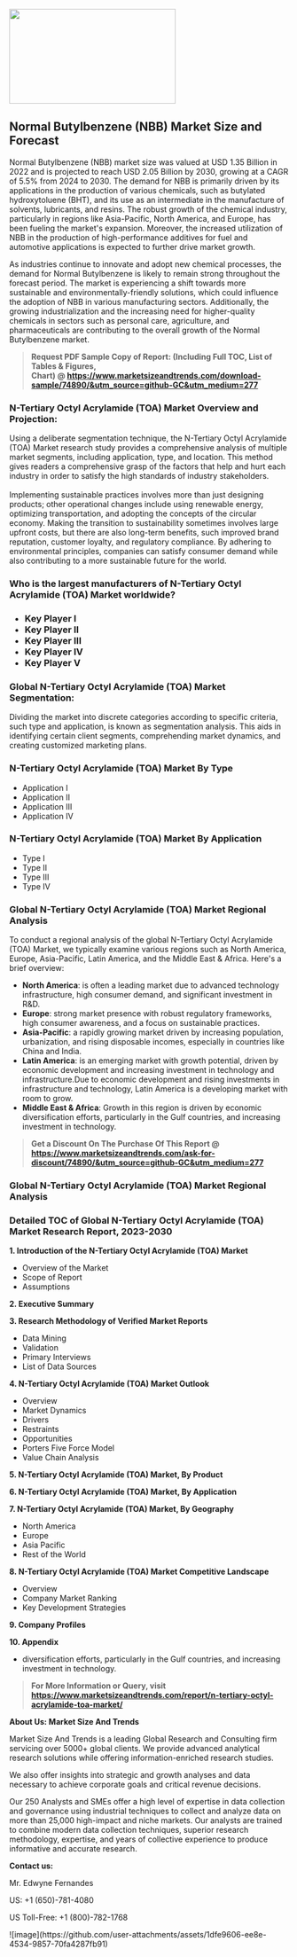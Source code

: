 <p><img class="alignnone size-medium wp-image-20088" src="https://ffe5etoiles.com/wp-content/uploads/2024/12/MST1-300x171.png" alt="" width="300" height="171" /></p><h2>Normal Butylbenzene (NBB) Market Size and Forecast</h2><p>Normal Butylbenzene (NBB) market size was valued at USD 1.35 Billion in 2022 and is projected to reach USD 2.05 Billion by 2030, growing at a CAGR of 5.5% from 2024 to 2030. The demand for NBB is primarily driven by its applications in the production of various chemicals, such as butylated hydroxytoluene (BHT), and its use as an intermediate in the manufacture of solvents, lubricants, and resins. The robust growth of the chemical industry, particularly in regions like Asia-Pacific, North America, and Europe, has been fueling the market's expansion. Moreover, the increased utilization of NBB in the production of high-performance additives for fuel and automotive applications is expected to further drive market growth.</p><p>As industries continue to innovate and adopt new chemical processes, the demand for Normal Butylbenzene is likely to remain strong throughout the forecast period. The market is experiencing a shift towards more sustainable and environmentally-friendly solutions, which could influence the adoption of NBB in various manufacturing sectors. Additionally, the growing industrialization and the increasing need for higher-quality chemicals in sectors such as personal care, agriculture, and pharmaceuticals are contributing to the overall growth of the Normal Butylbenzene market.</p></p><blockquote id="" class=""><strong>Request PDF Sample Copy of Report: (Including Full TOC, List of Tables &amp; Figures, Chart)&nbsp;@&nbsp;<strong><a href="https://www.marketsizeandtrends.com/download-sample/74890/&utm_source=github-GC&utm_medium=277" target="_blank">https://www.marketsizeandtrends.com/download-sample/74890/&utm_source=github-GC&utm_medium=277</a></strong></strong></blockquote><h3 id="" class="">N-Tertiary Octyl Acrylamide (TOA) Market&nbsp;Overview and Projection:</h3><p id="" class="">Using a deliberate segmentation technique, the N-Tertiary Octyl Acrylamide (TOA) Market research study provides a comprehensive analysis of multiple market segments, including application, type, and location. This method gives readers a comprehensive grasp of the factors that help and hurt each industry in order to satisfy the high standards of industry stakeholders. <br /> <br />Implementing sustainable practices involves more than just designing products; other operational changes include using renewable energy, optimizing transportation, and adopting the concepts of the circular economy. Making the transition to sustainability sometimes involves large upfront costs, but there are also long-term benefits, such improved brand reputation, customer loyalty, and regulatory compliance. By adhering to environmental principles, companies can satisfy consumer demand while also contributing to a more sustainable future for the world.</p><h3 id="" class="">Who is the largest manufacturers of&nbsp;N-Tertiary Octyl Acrylamide (TOA) Market worldwide?</h3><h3 class=""><p><ul><li>Key Player I </li><li> Key Player II </li><li> Key Player III </li><li> Key Player IV </li><li> Key Player V</li></ul></p></h3><h3 id="" class="">Global&nbsp;N-Tertiary Octyl Acrylamide (TOA) Market Segmentation:</h3><p id="" class="">Dividing the market into discrete categories according to specific criteria, such type and application, is known as segmentation analysis. This aids in identifying certain client segments, comprehending market dynamics, and creating customized marketing plans.</p><h3 id="" class="">N-Tertiary Octyl Acrylamide (TOA) Market&nbsp;By Type</h3><p><p><ul><li>Application I</li><li> Application II</li><li> Application III</li><li> Application IV</p></li></ul></p></p><h3 id="" class="">N-Tertiary Octyl Acrylamide (TOA) Market&nbsp;By Application</h3><p class=""><p><ul><li>Type I</li><li> Type II</li><li> Type III</li><li> Type IV</li></ul></p></p><h3 id="" class="">Global N-Tertiary Octyl Acrylamide (TOA) Market Regional Analysis</h3><p id="" class="">To conduct a regional analysis of the global N-Tertiary Octyl Acrylamide (TOA) Market, we typically examine various regions such as North America, Europe, Asia-Pacific, Latin America, and the Middle East &amp; Africa. Here's a brief overview:</p><ul><li><strong>North America</strong>: is often a leading market due to advanced technology infrastructure, high consumer demand, and significant investment in R&amp;D.</li><li><strong>Europe</strong>: strong market presence with robust regulatory frameworks, high consumer awareness, and a focus on sustainable practices.</li><li><strong>Asia-Pacific</strong>: a rapidly growing market driven by increasing population, urbanization, and rising disposable incomes, especially in countries like China and India.</li><li><strong>Latin America</strong>: is an emerging market with growth potential, driven by economic development and increasing investment in technology and infrastructure.Due to economic development and rising investments in infrastructure and technology, Latin America is a developing market with room to grow.</li><li><strong>Middle East &amp; Africa</strong>: Growth in this region is driven by economic diversification efforts, particularly in the Gulf countries, and increasing investment in technology.</li></ul><blockquote id="" class=""><strong>Get a Discount On The Purchase Of This Report @ <strong><a href="https://www.marketsizeandtrends.com/ask-for-discount/74890/&utm_source=github-GC&utm_medium=277" target="_blank">https://www.marketsizeandtrends.com/ask-for-discount/74890/&utm_source=github-GC&utm_medium=277</a></strong></strong></blockquote><h3 id="" class="">Global N-Tertiary Octyl Acrylamide (TOA) Market Regional Analysis</h3><h3 id="" class="">Detailed TOC of Global N-Tertiary Octyl Acrylamide (TOA) Market Research Report, 2023-2030</h3><p id="" class=""><strong>1. Introduction of the N-Tertiary Octyl Acrylamide (TOA) Market</strong></p><ul><li>Overview of the Market</li><li>Scope of Report</li><li>Assumptions</li></ul><p id="" class=""><strong>2. Executive Summary</strong></p><p id="" class=""><strong>3. Research Methodology of Verified Market Reports</strong></p><ul><li>Data Mining</li><li>Validation</li><li>Primary Interviews</li><li>List of Data Sources</li></ul><p id="" class=""><strong>4. N-Tertiary Octyl Acrylamide (TOA) Market Outlook</strong></p><ul><li>Overview</li><li>Market Dynamics</li><li>Drivers</li><li>Restraints</li><li>Opportunities</li><li>Porters Five Force Model</li><li>Value Chain Analysis</li></ul><p id="" class=""><strong>5. N-Tertiary Octyl Acrylamide (TOA) Market, By Product</strong></p><p id="" class=""><strong>6. N-Tertiary Octyl Acrylamide (TOA) Market, By Application</strong></p><p id="" class=""><strong>7. N-Tertiary Octyl Acrylamide (TOA) Market, By Geography</strong></p><ul><li>North America</li><li>Europe</li><li>Asia Pacific</li><li>Rest of the World</li></ul><p id="" class=""><strong>8. N-Tertiary Octyl Acrylamide (TOA) Market Competitive Landscape</strong></p><ul><li>Overview</li><li>Company Market Ranking</li><li>Key Development Strategies</li></ul><p id="" class=""><strong>9. Company Profiles</strong></p><p id="" class=""><strong>10. Appendix</strong></p><ul><li>diversification efforts, particularly in the Gulf countries, and increasing investment in technology.</li></ul><blockquote id="" class=""><strong>For More Information or Query, visit <strong><strong><a href="https://www.marketsizeandtrends.com/report/n-tertiary-octyl-acrylamide-toa-market/" target="_blank">https://www.marketsizeandtrends.com/report/n-tertiary-octyl-acrylamide-toa-market/</a></strong></strong></strong></blockquote><p id="" class=""><strong>About Us: Market Size And Trends</strong></p><p id="" class="">Market Size And Trends is a leading Global Research and Consulting firm servicing over 5000+ global clients. We provide advanced analytical research solutions while offering information-enriched research studies.</p><p id="" class="">We also offer insights into strategic and growth analyses and data necessary to achieve corporate goals and critical revenue decisions.</p><p id="" class="">Our 250 Analysts and SMEs offer a high level of expertise in data collection and governance using industrial techniques to collect and analyze data on more than 25,000 high-impact and niche markets. Our analysts are trained to combine modern data collection techniques, superior research methodology, expertise, and years of collective experience to produce informative and accurate research.</p><p id="" class=""><strong>Contact us:</strong></p><p id="" class="">Mr. Edwyne Fernandes</p><p id="" class="">US: +1 (650)-781-4080</p><p id="" class="">US Toll-Free: +1 (800)-782-1768</p>
![image](https://github.com/user-attachments/assets/1dfe9606-ee8e-4534-9857-70fa4287fb91)
